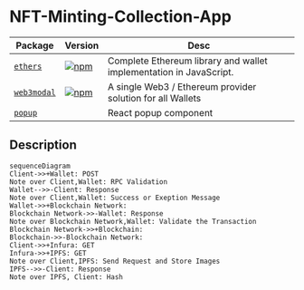 # NFT-Minting-Collection-App


 Package                                                   | Version                                                                                                                                       | Desc                                                                      |
|-----------------------------------------------------------|-----------------------------------------------------------------------------------------------------------------------------------------------|---------------------------------------------------------------------------|
| [`ethers`](https://github.com/ethers-io/ethers.js)                     | [![npm](https://img.shields.io/npm/v/ethers/beta.svg)](https://www.npmjs.com/package/ethers/v/beta)                                         |Complete Ethereum library and wallet implementation in JavaScript.|
| [`web3modal`](https://github.com/WalletConnect/web3modal)                     | [![npm](https://img.shields.io/npm/v/web3modal.svg)](https://www.npmjs.com/package/web3modal)                                         |A single Web3 / Ethereum provider solution for all Wallets|
| [`popup`](https://github.com/FaruNuriSonmez/react-examples/tree/components/popup)                     |                                          |React popup component|

   

## Description
```mermaid
sequenceDiagram
Client->>+Wallet: POST
Note over Client,Wallet: RPC Validation
Wallet-->>-Client: Response
Note over Client,Wallet: Success or Exeption Message
Wallet->>+Blockchain Network: 
Blockchain Network->>-Wallet: Response
Note over Blockchain Network,Wallet: Validate the Transaction
Blockchain Network->>+Blockchain: 
Blockchain->>-Blockchain Network: 
Client->>+Infura: GET
Infura->>+IPFS: GET
Note over Client,IPFS: Send Request and Store Images
IPFS-->>-Client: Response
Note over IPFS, Client: Hash
```
